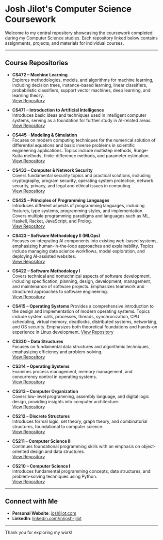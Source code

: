 # Josh Jilot's Computer Science Coursework

Welcome to my central repository showcasing the coursework completed during my Computer Science studies. Each repository linked below contains assignments, projects, and materials for individual courses.

---

## Course Repositories

- **CS472 – Machine Learning**  
  Explores methodologies, models, and algorithms for machine learning, including decision trees, instance-based learning, linear classifiers, probabilistic classifiers, support vector machines, deep learning, and learning theory.  
  [View Repository](https://github.com/jjjilot/CS472)

- **CS471 – Introduction to Artificial Intelligence**  
  Introduces basic ideas and techniques used in intelligent computer systems, serving as a foundation for further study in AI-related areas.  
  [View Repository](https://github.com/jjjilot/CS471)

- **CS445 – Modeling & Simulation**  
  Focuses on modern computing techniques for the numerical solution of differential equations and basic inverse problems in scientific engineering applications. Topics include multistep methods, Runge-Kutta methods, finite-difference methods, and parameter estimation.  
  [View Repository](https://github.com/jjjilot/CS445)

- **CS433 – Computer & Network Security**  
  Covers fundamental security topics and practical solutions, including cryptography, program security, operating system protection, network security, privacy, and legal and ethical issues in computing.  
  [View Repository](https://github.com/jjjilot/CS433)

- **CS425 – Principles of Programming Languages**  
  Introduces different aspects of programming languages, including features, type systems, programming styles, and implementation. Covers multiple programming paradigms and languages such as ML, Haskell, Racket, JavaScript, and Prolog.  
  [View Repository](https://github.com/jjjilot/CS425)

- **CS423 – Software Methodology II (MLOps)**  
  Focuses on integrating AI components into existing web-based systems, emphasizing human-in-the-loop approaches and explainability. Topics include managing data science workflows, model exploration, and deploying AI-assisted websites.  
  [View Repository](https://github.com/jjjilot/CS423)

- **CS422 – Software Methodology I**  
  Covers technical and nontechnical aspects of software development, including specification, planning, design, development, management, and maintenance of software projects. Emphasizes teamwork and structured approaches to software engineering.  
  [View Repository](https://github.com/jjjilot/CS422)

- **CS415 – Operating Systems**
  Provides a comprehensive introduction to the design and implementation of modern operating systems. Topics include system calls, processes, threads, synchronization, CPU scheduling, virtual memory, deadlocks, distributed systems, networking, and OS security. Emphasizes both theoretical foundations and hands-on experience in Linux development.
  [View Repository](https://github.com/jjjilot/CS415)

- **CS330 – Data Structures**  
  Focuses on fundamental data structures and algorithmic techniques, emphasizing efficiency and problem-solving.  
  [View Repository](https://github.com/jjjilot/CS330)

- **CS314 – Operating Systems**  
  Examines process management, memory management, and concurrency control in operating systems.  
  [View Repository](https://github.com/jjjilot/CS314)

- **CS313 – Computer Organization**  
  Covers low-level programming, assembly language, and digital logic design, providing insights into computer architecture.  
  [View Repository](https://github.com/jjjilot/CS313)

- **CS212 – Discrete Structures**  
  Introduces formal logic, set theory, graph theory, and combinatorial structures, foundational to computer science.  
  [View Repository](https://github.com/jjjilot/CS212)

- **CS211 – Computer Science II**  
  Continues foundational programming skills with an emphasis on object-oriented design and data structures.  
  [View Repository](https://github.com/jjjilot/CS211)

- **CS210 – Computer Science I**  
  Introduces fundamental programming concepts, data structures, and problem-solving techniques using Python.  
  [View Repository](https://github.com/jjjilot/CS210)

---

## Connect with Me

- **Personal Website**: [joshjilot.com](https://joshjilot.com)  
- **LinkedIn**: [linkedin.com/in/josh-jilot](https://www.linkedin.com/in/josh-jilot-4620472b2/)  

---

Thank you for exploring my work!
